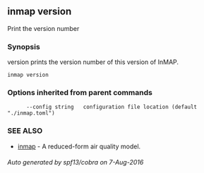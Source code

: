 ## inmap version

Print the version number

### Synopsis


version prints the version number of this version of InMAP.

```
inmap version
```

### Options inherited from parent commands

```
      --config string   configuration file location (default "./inmap.toml")
```

### SEE ALSO
* [inmap](inmap.md)	 - A reduced-form air quality model.

###### Auto generated by spf13/cobra on 7-Aug-2016
